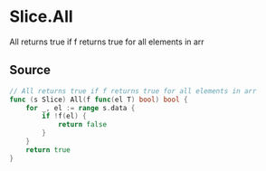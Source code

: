 # Slice.All

All returns true if f returns true for all elements in arr

## Source

```go
// All returns true if f returns true for all elements in arr
func (s Slice) All(f func(el T) bool) bool {
	for _, el := range s.data {
		if !f(el) {
			return false
		}
	}
	return true
}
```